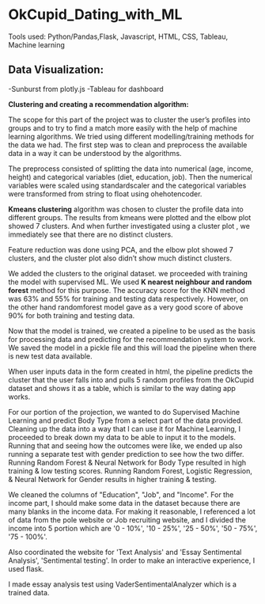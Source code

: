 # OkCupid_Dating_with_ML

Tools used:  Python/Pandas,Flask, Javascript, HTML, CSS, Tableau, Machine learning


## Data Visualization:
-Sunburst from plotly.js
-Tableau for dashboard

**Clustering and creating a recommendation algorithm:**

The scope for this part of the project was to cluster the user’s profiles into groups and to try to find a match more easily with the help of machine learning algorithms. We tried using different modelling/training methods for the data we had.
The first step was to clean and preprocess the available data in a way it can be understood by the algorithms. 

The preprocess consisted of splitting the data into numerical (age, income, height) and categorical variables (diet, education, job). Then the numerical variables were scaled using standardscaler and the categorical variables were transformed from string to float using ohehotencoder.

**Kmeans clustering** algorithm was chosen to cluster the profile data into different groups. The results from kmeans were plotted and the elbow plot showed 7 clusters.  And when further investigated using a cluster plot , we immediately see that there are no distinct clusters.

Feature reduction was done using PCA, and the elbow plot showed 7 clusters, and the cluster plot also didn’t show much distinct clusters.

We added the clusters to the original dataset. we proceeded with training the model with supervised ML.
We used **K nearest neighbour and random forest** method for this purpose. The accuracy score for the KNN method was 63% and 55% for training and testing data respectively. However, on the other hand randomforest model gave as a very good score of above 90% for both training and testing data.

Now that the model is trained, we created a pipeline to be used as the basis for processing data and predicting for the recommendation system to work. We saved the model in a pickle file and this will load the pipeline when there is new test data available.

When user inputs data in the form created in html, the pipeline predicts the cluster that the user falls into and pulls 5 random profiles from the OkCupid dataset and shows it as a table, which is similar to the way dating app works.




For our portion of the projection, we wanted to do Supervised Machine Learning and predict Body Type from a select part of the data provided. Cleaning up the data into a way that I can use
it for Machine Learning, I proceeded to  break down my data to be able to input it to the models. Running that and seeing how the outcomes were like,
we ended up also running a separate test with gender prediction to see how the two differ. Running Random Forest & Neural Network for Body Type resulted in high training & low testing scores. Running Random Forest, Logistic Regression, & Neural Network for Gender results in higher training & testing. 


We cleaned the columns of "Education", "Job", and "Income". For the income part, I should make some data in the dataset because there are many blanks in the income data. For making it reasonable, I referenced a lot of data from the pole website or Job recruiting website, and I divided the income into 5 portion which are '0 - 10%', '10 - 25%', '25 - 50%', '50 - 75%', '75 - 100%'. 

Also  coordinated the website for 'Text Analysis' and 'Essay Sentimental Analysis', 'Sentimental testing'. In order to make an interactive experience, I used flask. 

I made essay analysis test using VaderSentimentalAnalyzer which is a trained data. 
